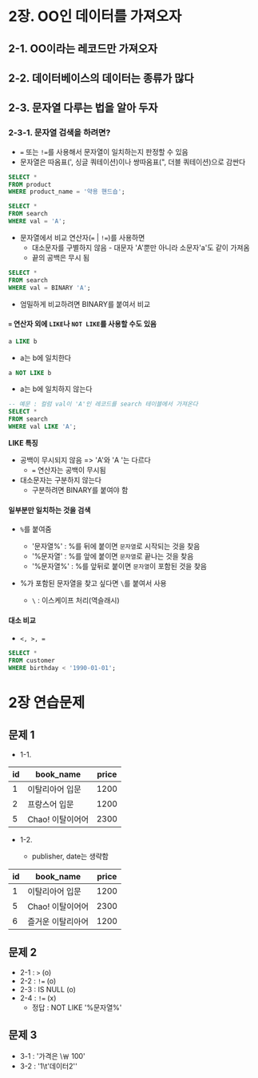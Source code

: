 # 2장. OO인 데이터를 가져오자

## 2-1. OO이라는 레코드만 가져오자

## 2-2. 데이터베이스의 데이터는 종류가 많다

## 2-3. 문자열 다루는 법을 알아 두자

### 2-3-1. 문자열 검색을 하려면?

- `=` 또는 `!=`를 사용해서 문자열이 일치하는지 판정할 수 있음
- 문자열은 따옴표(', 싱글 쿼테이션)이나 쌍따옴표(", 더블 쿼테이션)으로 감싼다

```sql
SELECT *
FROM product
WHERE product_name = '약용 핸드숍';

SELECT *
FROM search
WHERE val = 'A';
```

- 문자열에서 비교 연산자(`=` | `!=`)를 사용하면
  - 대소문자를 구별하지 않음 - 대문자 'A'뿐만 아니라 소문자'a'도 같이 가져옴
  - 끝의 공백은 무시 됨

```sql
SELECT *
FROM search
WHERE val = BINARY 'A';
```

- 엄밀하게 비교하려면 BINARY를 붙여서 비교

#### `=` 연산자 외에 `LIKE`나 `NOT LIKE`를 사용할 수도 있음

```sql
a LIKE b
```

- a는 b에 일치한다

```sql
a NOT LIKE b
```

- a는 b에 일치하지 않는다

```sql
-- 예문 : 컬럼 val이 'A'인 레코드를 search 테이블에서 가져온다
SELECT *
FROM search
WHERE val LIKE 'A';
```

**LIKE 특징**

- 공백이 무시되지 않음 => 'A'와 'A '는 다르다
  - `=` 연산자는 공백이 무시됨
- 대소문자는 구분하지 않는다
  - 구분하려면 BINARY를 붙여야 함

#### 일부분만 일치하는 것을 검색

- `%`를 붙여줌

  - '문자열%' : %를 뒤에 붙이면 `문자열`로 시작되는 것을 찾음
  - '%문자열' : %를 앞에 붙이면 `문자열`로 끝나는 것을 찾음
  - '%문자열%' : %를 앞뒤로 붙이면 `문자열`이 포함된 것을 찾음

- %가 포함된 문자열을 찾고 싶다면 `\`를 붙여서 사용
  - `\` : 이스케이프 처리(역슬래시)

#### 대소 비교

- `<, >, =`

```sql
SELECT *
FROM customer
WHERE birthday < '1990-01-01';
```

# 2장 연습문제

## 문제 1

- 1-1.

| id  | book_name        | price |
| --- | ---------------- | ----- |
| 1   | 이탈리아어 입문  | 1200  |
| 2   | 프랑스어 입문    | 1200  |
| 5   | Chao! 이탈이어어 | 2300  |

- 1-2.

  - publisher, date는 생략함

| id  | book_name         | price |
| --- | ----------------- | ----- |
| 1   | 이탈리아어 입문   | 1200  |
| 5   | Chao! 이탈이어어  | 2300  |
| 6   | 즐거운 이탈리아어 | 1200  |

## 문제 2

- 2-1 : `>` (o)
- 2-2 : `!=` (o)
- 2-3 : IS NULL (o)
- 2-4 : `!=` (x)
  - 정답 : NOT LIKE '%문자열%'

## 문제 3

- 3-1 : '가격은 \￦ 100'
- 3-2 : '1\t\'데이터2\''
